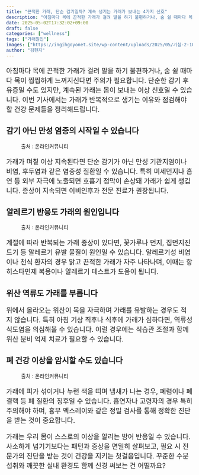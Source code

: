 ```yaml
---
title: "끈적한 가래, 단순 감기일까? 계속 생기는 가래가 보내는 4가지 신호"
description: "아침마다 목에 끈적한 가래가 걸려 말을 하기 불편하거나, 숨 쉴 때마다 목이 찝찝하게 느껴지신다면 주의가 필요합니다. 단순한 감기 후유증일 수도 있지만, 계속된 가래는 몸이 보내는 이상 신호일 수 있습니다. 이번 기사에서는 가래가 반복적으로 생기는 이유와 점검해야 할 "
date: 2025-05-02T17:32:02+09:00
draft: false
categories: ["wellness"]
tags: ["가래원인"]
images: ["https://ingihgoyonet.site/wp-content/uploads/2025/05/기침-2-1024x683.jpg", "https://ingihgoyonet.site/wp-content/uploads/2025/05/알레르기-1024x683.jpg", "https://ingihgoyonet.site/wp-content/uploads/2025/05/폐건강-683x1024.jpg"]
author: "김현지"
---
```


<p style="font-size:18px">아침마다 목에 끈적한 가래가 걸려 말을 하기 불편하거나, 숨 쉴 때마다 목이 찝찝하게 느껴지신다면 주의가 필요합니다. 단순한 감기 후유증일 수도 있지만, 계속된 가래는 몸이 보내는 이상 신호일 수 있습니다. 이번 기사에서는 가래가 반복적으로 생기는 이유와 점검해야 할 건강 문제들을 정리해드립니다.</p> <h2 >감기 아닌 만성 염증의 시작일 수 있습니다</h2> <figure ><img src="https://ingihgoyonet.site/wp-content/uploads/2025/05/기침-2-1024x683.jpg" alt="" style="aspect-ratio:16/9;object-fit:cover"/><figcaption >출처 : 온라인커뮤니티</figcaption></figure> <p style="font-size:18px">가래가 며칠 이상 지속된다면 단순 감기가 아닌 만성 기관지염이나 비염, 후두염과 같은 염증성 질환일 수 있습니다. 특히 미세먼지나 흡연 등 외부 자극에 노출되면 호흡기 점막이 손상돼 가래가 쉽게 생깁니다. 증상이 지속되면 이비인후과 전문 진료가 권장됩니다.</p> <h2 >알레르기 반응도 가래의 원인입니다</h2> <figure ><img src="https://ingihgoyonet.site/wp-content/uploads/2025/05/알레르기-1024x683.jpg" alt="" style="aspect-ratio:16/9;object-fit:cover"/><figcaption >출처 : 온라인커뮤니티</figcaption></figure> <p style="font-size:18px">계절에 따라 반복되는 가래 증상이 있다면, 꽃가루나 먼지, 집먼지진드기 등 알레르기 유발 물질이 원인일 수 있습니다. 알레르기성 비염이나 천식 환자의 경우 맑고 끈적한 가래가 자주 나타나며, 이때는 항히스타민제 복용이나 알레르기 테스트가 도움이 됩니다.</p> <h2 >위산 역류도 가래를 부릅니다</h2> <p style="font-size:18px">위에서 올라오는 위산이 목을 자극하며 가래를 유발하는 경우도 적지 않습니다. 특히 아침 기상 직후나 식후에 가래가 심하다면, 역류성 식도염을 의심해볼 수 있습니다. 이럴 경우에는 식습관 조절과 함께 위산 분비 억제 치료가 필요할 수 있습니다.</p> <h2 >폐 건강 이상을 암시할 수도 있습니다</h2> <figure ><img src="https://ingihgoyonet.site/wp-content/uploads/2025/05/폐건강-683x1024.jpg" alt="" style="aspect-ratio:16/9;object-fit:cover"/><figcaption >출처 : 온라인커뮤니티</figcaption></figure> <p style="font-size:18px">가래에 피가 섞이거나 누런 색을 띠며 냄새가 나는 경우, 폐렴이나 폐결핵 등 폐 질환의 징후일 수 있습니다. 흡연자나 고령자의 경우 특히 주의해야 하며, 흉부 엑스레이와 같은 정밀 검사를 통해 정확한 진단을 받는 것이 중요합니다.</p> <p style="font-size:18px">가래는 우리 몸이 스스로의 이상을 알리는 방어 반응일 수 있습니다. 사소하게 넘기기보다는 패턴과 증상을 면밀히 살펴보고, 필요 시 전문가의 진단을 받는 것이 건강을 지키는 첫걸음입니다. 꾸준한 수분 섭취와 깨끗한 실내 환경도 함께 신경 써보는 건 어떨까요?</p>